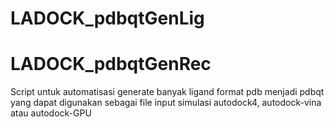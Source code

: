 # LADOCK_pdbqtGenLig
# LADOCK_pdbqtGenRec
Script untuk automatisasi generate banyak ligand format pdb menjadi pdbqt yang dapat digunakan sebagai file input simulasi autodock4, autodock-vina atau autodock-GPU 

